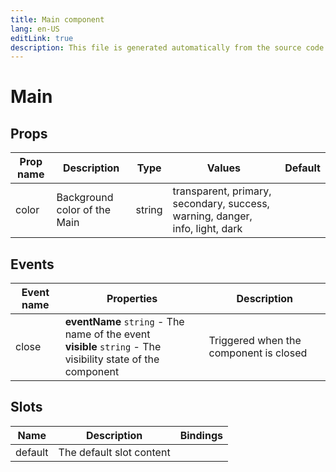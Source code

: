 ```yaml
---
title: Main component
lang: en-US
editLink: true
description: This file is generated automatically from the source code. Changes made here will be lost.
---
```


# Main

<!--@include: ./main.doc.md-->

## Props

| Prop name | Description                  | Type   | Values                                                                       | Default |
| --------- | ---------------------------- | ------ | ---------------------------------------------------------------------------- | ------- |
| color     | Background color of the Main | string | transparent, primary, secondary, success, warning, danger, info, light, dark |         |

## Events

| Event name | Properties                                                                                                      | Description                            |
| ---------- | --------------------------------------------------------------------------------------------------------------- | -------------------------------------- |
| close      | **eventName** `string` - The name of the event<br/>**visible** `string` - The visibility state of the component | Triggered when the component is closed |

## Slots

| Name    | Description              | Bindings |
| ------- | ------------------------ | -------- |
| default | The default slot content |          |
